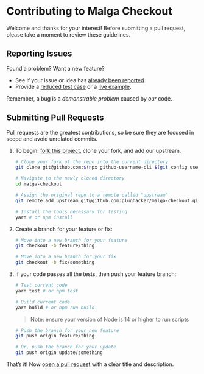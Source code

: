 # Contributing to Malga Checkout

Welcome and thanks for your interest! Before submitting a pull request, please take a moment to review these guidelines.

## Reporting Issues

Found a problem? Want a new feature?

- See if your issue or idea has [already been reported](https://github.com/plughacker/malga-checkout/issues).
- Provide a [reduced test case](https://css-tricks.com/reduced-test-cases/) or a [live example](https://codesandbox.io/).

Remember, a bug is a _demonstrable problem_ caused by _our_ code.

## Submitting Pull Requests

Pull requests are the greatest contributions, so be sure they are focused in
scope and avoid unrelated commits.

1. To begin: [fork this project](https://github.com/plughacker/malga-checkout/fork), clone your fork, and add our upstream.

   ```bash
   # Clone your fork of the repo into the current directory
   git clone git@github.com:$(npx github-username-cli $(git config user.email))/malga-checkout.git

   # Navigate to the newly cloned directory
   cd malga-checkout

   # Assign the original repo to a remote called "upstream"
   git remote add upstream git@github.com:plughacker/malga-checkout.git

   # Install the tools necessary for testing
   yarn # or npm install
   ```

2. Create a branch for your feature or fix:

   ```bash
   # Move into a new branch for your feature
   git checkout -b feature/thing
   ```

   ```bash
   # Move into a new branch for your fix
   git checkout -b fix/something
   ```

3. If your code passes all the tests, then push your feature branch:

   ```bash
   # Test current code
   yarn test # or npm test

   # Build current code
   yarn build # or npm run build
   ```

   > Note: ensure your version of Node is 14 or higher to run scripts

   ```bash
   # Push the branch for your new feature
   git push origin feature/thing
   ```

   ```bash
   # Or, push the branch for your update
   git push origin update/something
   ```

That’s it! Now [open a pull request](https://help.github.com/articles/using-pull-requests/) with a clear title and description.
